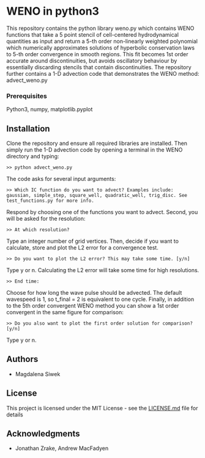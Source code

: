 # WENO in python3

This repository contains the python library weno.py which contains WENO functions
that take a 5 point stencil of cell-centered hydrodynamical quantities as input and
return a 5-th order non-linearly weighted polynomial which numerically approximates
solutions of hyperbolic conservation laws to 5-th order convergence in smooth regions.
This fit becomes 1st order accurate around discontinuities, but avoids
oscillatory behaviour by essentially discarding stencils that contain discontinuities.
The repository further contains a 1-D advection code that demonstrates the WENO method: advect_weno.py

### Prerequisites

Python3, numpy, matplotlib.pyplot

## Installation

Clone the repository and ensure all required libraries are installed.
Then simply run the 1-D advection code by opening a terminal in the WENO directory and typing:
```
>> python advect_weno.py
```

The code asks for several input arguments:

```
>> Which IC function do you want to advect? Examples include: gaussian, simple_step, square_well, quadratic_well, trig_disc. See test_functions.py for more info.
```

Respond by choosing one of the functions you want to advect. Second, you will be asked for the resolution:

```
>> At which resolution?
```

Type an integer number of grid vertices. Then, decide if you want to calculate, store and plot the L2 error for a convergence test.

```
>> Do you want to plot the L2 error? This may take some time. [y/n]
```

Type y or n. Calculating the L2 error will take some time for high resolutions.

```
>> End time:
```

Choose for how long the wave pulse should be advected. The default wavespeed is 1, so t_final = 2 is equivalent to one cycle.
Finally, in addition to the 5th order convergent WENO method you can show a 1st order convergent in the same figure for comparison:

```
>> Do you also want to plot the first order solution for comparison? [y/n]
```

Type y or n.

## Authors

* Magdalena Siwek

## License

This project is licensed under the MIT License - see the [LICENSE.md](LICENSE.md) file for details

## Acknowledgments

* Jonathan Zrake, Andrew MacFadyen
